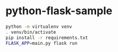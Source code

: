 # python-flask-sample

```bash
python -m virtualenv venv
. venv/bin/activate
pip install -r requirements.txt 
FLASK_APP=main.py flask run
```
